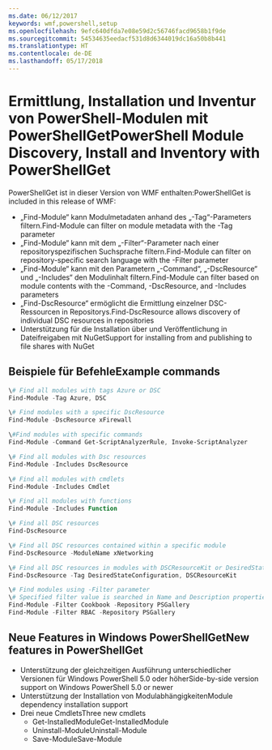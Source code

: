 ```yaml
---
ms.date: 06/12/2017
keywords: wmf,powershell,setup
ms.openlocfilehash: 9efc640dfda7e08e59d2c56746facd9658b1f9de
ms.sourcegitcommit: 54534635eedacf531d8d6344019dc16a50b8b441
ms.translationtype: HT
ms.contentlocale: de-DE
ms.lasthandoff: 05/17/2018
---
```

# <a name="powershell-module-discovery-install-and-inventory-with-powershellget"></a><span data-ttu-id="f18b1-102">Ermittlung, Installation und Inventur von PowerShell-Modulen mit PowerShellGet</span><span class="sxs-lookup"><span data-stu-id="f18b1-102">PowerShell Module Discovery, Install and Inventory with PowerShellGet</span></span>

<span data-ttu-id="f18b1-103">PowerShellGet ist in dieser Version von WMF enthalten:</span><span class="sxs-lookup"><span data-stu-id="f18b1-103">PowerShellGet is included in this release of WMF:</span></span>
-   <span data-ttu-id="f18b1-104">„Find-Module“ kann Modulmetadaten anhand des „-Tag“-Parameters filtern.</span><span class="sxs-lookup"><span data-stu-id="f18b1-104">Find-Module can filter on module metadata with the -Tag parameter</span></span>
-   <span data-ttu-id="f18b1-105">„Find-Module“ kann mit dem „-Filter“-Parameter nach einer repositoryspezifischen Suchsprache filtern.</span><span class="sxs-lookup"><span data-stu-id="f18b1-105">Find-Module can filter on repository-specific search language with the -Filter parameter</span></span>
-   <span data-ttu-id="f18b1-106">„Find-Module“ kann mit den Parametern „-Command“, „-DscResource“ und „-Includes“ den Modulinhalt filtern.</span><span class="sxs-lookup"><span data-stu-id="f18b1-106">Find-Module can filter based on module contents with the -Command, -DscResource, and -Includes parameters</span></span>
-   <span data-ttu-id="f18b1-107">„Find-DscResource“ ermöglicht die Ermittlung einzelner DSC-Ressourcen in Repositorys.</span><span class="sxs-lookup"><span data-stu-id="f18b1-107">Find-DscResource allows discovery of individual DSC resources in repositories</span></span>
-   <span data-ttu-id="f18b1-108">Unterstützung für die Installation über und Veröffentlichung in Dateifreigaben mit NuGet</span><span class="sxs-lookup"><span data-stu-id="f18b1-108">Support for installing from and publishing to file shares with NuGet</span></span>

## <a name="example-commands"></a><span data-ttu-id="f18b1-109">Beispiele für Befehle</span><span class="sxs-lookup"><span data-stu-id="f18b1-109">Example commands</span></span>
```powershell
\# Find all modules with tags Azure or DSC
Find-Module -Tag Azure, DSC

\# Find modules with a specific DscResource
Find-Module -DscResource xFirewall

\#Find modules with specific commands
Find-Module -Command Get-ScriptAnalyzerRule, Invoke-ScriptAnalyzer

\# Find all modules with Dsc resources
Find-Module -Includes DscResource

\# Find all modules with cmdlets
Find-Module -Includes Cmdlet

\# Find all modules with functions
Find-Module -Includes Function

\# Find all DSC resources
Find-DscResource

\# Find all DSC resources contained within a specific module
Find-DscResource -ModuleName xNetworking

\# Find all DSC resources in modules with DSCResourceKit or DesiredStateConfiguration
Find-DscResource -Tag DesiredStateConfiguration, DSCResourceKit

\# Find modules using -Filter parameter
\# Specified filter value is searched in Name and Description properties
Find-Module -Filter Cookbook -Repository PSGallery
Find-Module -Filter RBAC -Repository PSGallery
```

## <a name="new-features-in-powershellget"></a><span data-ttu-id="f18b1-110">Neue Features in Windows PowerShellGet</span><span class="sxs-lookup"><span data-stu-id="f18b1-110">New features in PowerShellGet</span></span>
-   <span data-ttu-id="f18b1-111">Unterstützung der gleichzeitigen Ausführung unterschiedlicher Versionen für Windows PowerShell 5.0 oder höher</span><span class="sxs-lookup"><span data-stu-id="f18b1-111">Side-by-side version support on Windows PowerShell 5.0 or newer</span></span>
-   <span data-ttu-id="f18b1-112">Unterstützung der Installation von Modulabhängigkeiten</span><span class="sxs-lookup"><span data-stu-id="f18b1-112">Module dependency installation support</span></span>
-   <span data-ttu-id="f18b1-113">Drei neue Cmdlets</span><span class="sxs-lookup"><span data-stu-id="f18b1-113">Three new cmdlets</span></span>
    -   <span data-ttu-id="f18b1-114">Get-InstalledModule</span><span class="sxs-lookup"><span data-stu-id="f18b1-114">Get-InstalledModule</span></span>
    -   <span data-ttu-id="f18b1-115">Uninstall-Module</span><span class="sxs-lookup"><span data-stu-id="f18b1-115">Uninstall-Module</span></span>
    -   <span data-ttu-id="f18b1-116">Save-Module</span><span class="sxs-lookup"><span data-stu-id="f18b1-116">Save-Module</span></span>
